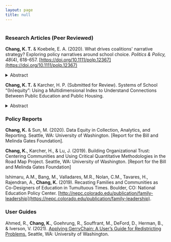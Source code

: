```yaml
---
layout: page
title: null
---
```

#
### Research Articles (Peer Reviewed)

**Chang, K. T.** & Koebele, E. A. (2020). What drives coalitions' narrative strategy? Exploring policy narratives around school choice. *Politics & Policy, 48*(4), 618-657. [https://doi.org/10.1111/polp.12367](https://doi.org/10.1111/polp.12367)

<details>
  <summary>Abstract</summary>
  
<p style="line-height:2;">Policy actors use narratives strategically to attempt to influence the political contexts in which they participate. This study employs the Narrative Policy Framework (NPF) to examine policy actors' narratives around the issue of state-level school choice policy. Specifically, we seek to determine why coalitions of policy actors use a narrative strategy called the devil-angel shift. While traditional NPF hypotheses speculate that use of this strategy is driven by whether coalitions perceive themselves as policy winners or losers, recent studies suggest that use of this strategy may be better indicated by a coalition's policy position. To investigate this, we analyze legislative testimony related to two state-level senate bills that sought to enact a universal school voucher program in Nevada. We find that a coalition's policy position better reflects their use of the devil-angel shift narrative strategy over time, and we posit two potential explanations for the link between policy positions and narrative strategy.</p>
</details>

**Chang, K. T.** & Karcher, H. P. (Submitted for Review). Systems of School “(In)equity”: Using a Multidimensional Index to Understand Connections Between Public Education and Public Housing.

<details>
  <summary>Abstract</summary>
  
<p style="line-height:2;">Public education and public housing partnerships have grown in popularity; yet, the relationship between public education and public housing is mixed in the existing literature. Research often focuses on student outcomes exclusively, neglecting to investigate the ways multiple policy systems can impact student experiences. We examine the spatial relationship between public education and public housing in Seattle, Washington. This paper asks: 1.) What type of public schools do students living in public housing attend?; and 2.) How do the systems of public housing and public schooling distribute resources across schools? To answer these questions, we create a novel, critically informed multidimensional systems-level index and implement it using publicly available data. Findings reveal that students who live in public housing have access to schools with lower student-teacher ratios and a higher percentage of teachers of color. These findings reveal trends pointing towards public resource equality, which we contextualize in discussions alongside of educational equity.</p>
</details>

### Policy Reports 

**Chang, K.** & Sun, M. (2020). Data Equity in Collection, Analytics, and Reporting. Seattle, WA: University of Washington. [Report for the Bill and Melinda Gates Foundation].

**Chang, K.**, Karcher, H., & Lu, J. (2019). Building Organizational Trust: Centering Communities and Using Critical Quantitative Methodologies in the Road Map Project. Seattle, WA: University of Washington. [Report for the Bill and Melinda Gates Foundation]

Ishimaru, A.M., Bang, M., Valladares, M.R., Nolan, C.M., Tavares, H., Rajendran, A., **Chang, K.** (2019). Recasting Families and Communities as Co-Designers of Education in Tumultuous Times. Boulder, CO: National Education Policy Center. [http://nepc.colorado.edu/publication/family-leadership](https://nepc.colorado.edu/publication/family-leadership).

### User Guides

Ahmed, R., **Chang, K.**, Goehrung, R., Souffrant, M., DeFord, D., Herman, B., & Iverson, V. (2021). <a href="https://uwescience.github.io/DSSG2021-redistricting-website/guide/" target=_blank>Applying GerryChain: A User’s Guide for Redistricting Problems.</a> Seattle, WA: University of Washington.
